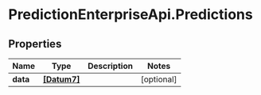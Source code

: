 # PredictionEnterpriseApi.Predictions

## Properties
Name | Type | Description | Notes
------------ | ------------- | ------------- | -------------
**data** | [**[Datum7]**](Datum7.md) |  | [optional] 


